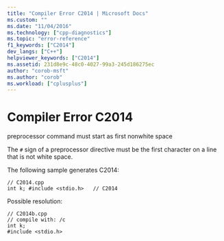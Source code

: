 ```yaml
---
title: "Compiler Error C2014 | Microsoft Docs"
ms.custom: ""
ms.date: "11/04/2016"
ms.technology: ["cpp-diagnostics"]
ms.topic: "error-reference"
f1_keywords: ["C2014"]
dev_langs: ["C++"]
helpviewer_keywords: ["C2014"]
ms.assetid: 231d8e9c-48c0-4027-99a3-245d186275ec
author: "corob-msft"
ms.author: "corob"
ms.workload: ["cplusplus"]
---
```

# Compiler Error C2014
preprocessor command must start as first nonwhite space  
  
 The `#` sign of a preprocessor directive must be the first character on a line that is not white space.  
  
 The following sample generates C2014:  
  
```  
// C2014.cpp  
int k; #include <stdio.h>   // C2014  
```  
  
 Possible resolution:  
  
```  
// C2014b.cpp  
// compile with: /c  
int k;   
#include <stdio.h>  
```